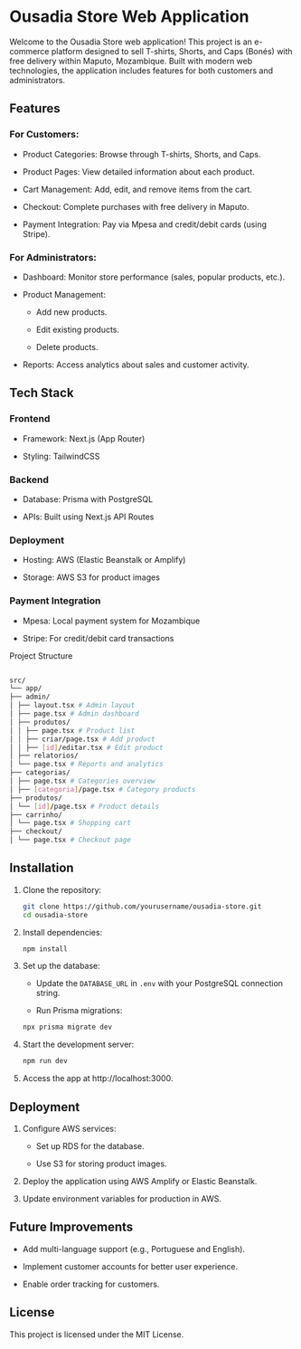 # Ousadia Store Web Application

Welcome to the Ousadia Store web application! This project is an e-commerce platform designed to sell T-shirts, Shorts, and Caps (Bonés) with free delivery within Maputo, Mozambique. Built with modern web technologies, the application includes features for both customers and administrators.

## Features

### For Customers:

- Product Categories: Browse through T-shirts, Shorts, and Caps.

- Product Pages: View detailed information about each product.

- Cart Management: Add, edit, and remove items from the cart.

- Checkout: Complete purchases with free delivery in Maputo.

- Payment Integration: Pay via Mpesa and credit/debit cards (using Stripe).

### For Administrators:

- Dashboard: Monitor store performance (sales, popular products, etc.).

- Product Management:

  - Add new products.

  - Edit existing products.

  - Delete products.

- Reports: Access analytics about sales and customer activity.

## Tech Stack

### Frontend

- Framework: Next.js (App Router)

- Styling: TailwindCSS

### Backend

- Database: Prisma with PostgreSQL

- APIs: Built using Next.js API Routes

### Deployment

- Hosting: AWS (Elastic Beanstalk or Amplify)

- Storage: AWS S3 for product images

### Payment Integration

- Mpesa: Local payment system for Mozambique

- Stripe: For credit/debit card transactions

Project Structure

```bash

src/
└── app/
├── admin/
│ ├── layout.tsx # Admin layout
│ ├── page.tsx # Admin dashboard
│ ├── produtos/
│ │ ├── page.tsx # Product list
│ │ ├── criar/page.tsx # Add product
│ │ ├── [id]/editar.tsx # Edit product
│ ├── relatorios/
│ └── page.tsx # Reports and analytics
├── categorias/
│ ├── page.tsx # Categories overview
│ ├── [categoria]/page.tsx # Category products
├── produtos/
│ └── [id]/page.tsx # Product details
├── carrinho/
│ └── page.tsx # Shopping cart
├── checkout/
│ └── page.tsx # Checkout page

```

## Installation

1. Clone the repository:

   ```bash
   git clone https://github.com/yourusername/ousadia-store.git
   cd ousadia-store
   ```

2. Install dependencies:
   ```bash
   npm install
   ```
3. Set up the database:

   - Update the `DATABASE_URL` in `.env` with your PostgreSQL connection string.

   - Run Prisma migrations:

   ```bash
   npx prisma migrate dev
   ```

4. Start the development server:

   ```bash
   npm run dev
   ```

5. Access the app at http://localhost:3000.

## Deployment

1. Configure AWS services:

   - Set up RDS for the database.

   - Use S3 for storing product images.

2. Deploy the application using AWS Amplify or Elastic Beanstalk.

3. Update environment variables for production in AWS.

## Future Improvements

- Add multi-language support (e.g., Portuguese and English).

- Implement customer accounts for better user experience.

- Enable order tracking for customers.

## License

This project is licensed under the MIT License.

